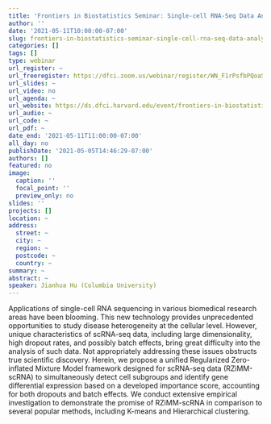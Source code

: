 ```yaml
---
title: 'Frontiers in Biostatistics Seminar: Single-cell RNA-Seq Data Analysis Via a Regularized Zero-Inflated Mixture Model Framework'
author: ''
date: '2021-05-11T10:00:00-07:00'
slug: frontiers-in-biostatistics-seminar-single-cell-rna-seq-data-analysis-via-a-regularized-zero-inflated-mixture-model-framework
categories: []
tags: []
type: webinar
url_register: ~
url_freeregister: https://dfci.zoom.us/webinar/register/WN_F1rPsfbPQoaSqJd5YVPPOQ
url_slides: ~
url_video: no
url_agenda: ~
url_website: https://ds.dfci.harvard.edu/event/frontiers-in-biostatistics-jianhua-hu/
url_audio: ~
url_code: ~
url_pdf: ~
date_end: '2021-05-11T11:00:00-07:00'
all_day: no
publishDate: '2021-05-05T14:46:29-07:00'
authors: []
featured: no
image:
  caption: ''
  focal_point: ''
  preview_only: no
slides: ''
projects: []
location: ~
address:
  street: ~
  city: ~
  region: ~
  postcode: ~
  country: ~
summary: ~
abstract: ~
speaker: Jianhua Hu (Columbia University)
---
```

<!--more-->
Applications of single-cell RNA sequencing in various biomedical research areas have been blooming. This new technology provides unprecedented opportunities to study disease heterogeneity at the cellular level. However, unique characteristics of scRNA-seq data, including large dimensionality, high dropout rates, and possibly batch effects, bring great difficulty into the analysis of such data. Not appropriately addressing these issues obstructs true scientific discovery. Herein, we propose a unified Regularized Zero-inflated Mixture Model framework designed for scRNA-seq data (RZiMM-scRNA) to simultaneously detect cell subgroups and identify gene differential expression based on a developed importance score, accounting for both dropouts and batch effects. We conduct extensive empirical investigation to demonstrate the promise of RZiMM-scRNA in comparison to several popular methods, including K-means and Hierarchical clustering.